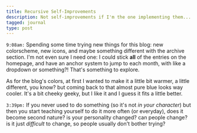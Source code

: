 ```yaml
---
title: Recursive Self-Improvements
description: Not self-improvements if I'm the one implementing them... I'm more like a slave to the machine here.
tagged: journal
type: post
---
```


`9:08am:` Spending some time trying new things for this blog: new colorscheme, new icons, and maybe something different with the archive section. I'm not even sure I need one: I could stick **all** of the entries on the homepage, and have an anchor system to jump to each month, with like a dropdown or something?! That's something to explore.

As for the blog's colors, at first I wanted to make it a little bit warmer, a little different, you know? but coming back to that almost pure blue looks way cooler. It's a bit cheeky geeky, but I like it and I guess it fits a little better.

`3:39pm:` If you never used to do something (so it's not _in your character_) but then you start teaching yourself to do it more often (or everyday), does it become second nature? is your personality changed? can people change? is it just _difficult_ to change, so people usually don't bother trying?
